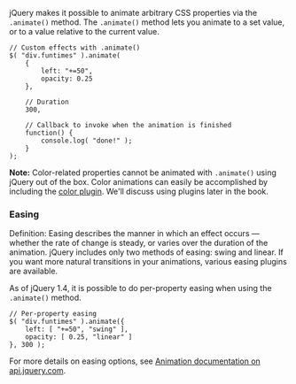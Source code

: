 <script>{
	"title": "Custom Effects with .animate()",
	"level": "beginner",
	"source": "http://jqfundamentals.com/legacy",
	"attribution": [ "jQuery Fundamentals" ]
}</script>

jQuery makes it possible to animate arbitrary CSS properties via the `.animate()` method. The `.animate()` method lets you animate to a set value, or to a value relative to the current value.

```
// Custom effects with .animate()
$( "div.funtimes" ).animate(
	{
		left: "+=50",
		opacity: 0.25
	},

	// Duration
	300,

	// Callback to invoke when the animation is finished
	function() {
		console.log( "done!" );
	}
);
```

**Note:** Color-related properties cannot be animated with `.animate()` using jQuery out of the box. Color animations can easily be accomplished by including the [color plugin](http://github.com/jquery/jquery-color). We'll discuss using plugins later in the book.

### Easing

Definition: Easing describes the manner in which an effect occurs — whether the rate of change is steady, or varies over the duration of the animation. jQuery includes only two methods of easing: swing and linear. If you want more natural transitions in your animations, various easing plugins are available.

As of jQuery 1.4, it is possible to do per-property easing when using the `.animate()` method.

```
// Per-property easing
$( "div.funtimes" ).animate({
	left: [ "+=50", "swing" ],
	opacity: [ 0.25, "linear" ]
}, 300 );
```

For more details on easing options, see [Animation documentation on api.jquery.com](http://api.jquery.com/animate/).
